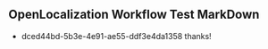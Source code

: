 ## OpenLocalization Workflow Test MarkDown
* dced44bd-5b3e-4e91-ae55-ddf3e4da1358 thanks!

<!--HONumber=Jul16_HO4-->


